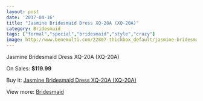 ```yaml
---
layout: post
date: '2017-04-16'
title: "Jasmine Bridesmaid Dress XQ-20A (XQ-20A)"
category: Bridesmaid
tags: ["formal","special","bridesmaid","style","crazy"]
image: http://www.benemulti.com/22807-thickbox_default/jasmine-bridesmaid-dress-xq-20a-xq-20a.jpg
---
```

Jasmine Bridesmaid Dress XQ-20A (XQ-20A)

On Sales: **$119.99**
<a href="https://www.benemulti.com/en/bridesmaid/8631-jasmine-bridesmaid-dress-xq-20a-xq-20a.html"><amp-img layout="responsive" width="600" height="600" src="//www.benemulti.com/22807-thickbox_default/jasmine-bridesmaid-dress-xq-20a-xq-20a.jpg" alt="Jasmine Bridesmaid Dress XQ-20A (XQ-20A) 0" /></a>

Buy it: [Jasmine Bridesmaid Dress XQ-20A (XQ-20A)](https://www.benemulti.com/en/bridesmaid/8631-jasmine-bridesmaid-dress-xq-20a-xq-20a.html "Jasmine Bridesmaid Dress XQ-20A (XQ-20A)")

View more: [Bridesmaid](https://www.benemulti.com/en/74-bridesmaid "Bridesmaid")